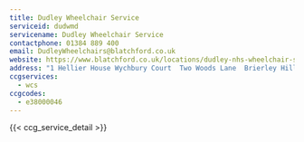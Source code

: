 ```yaml
---
title: Dudley Wheelchair Service
serviceid: dudwmd
servicename: Dudley Wheelchair Service
contactphone: 01384 889 400
email: DudleyWheelchairs@blatchford.co.uk
website: https://www.blatchford.co.uk/locations/dudley-nhs-wheelchair-service/
address: "1 Hellier House Wychbury Court  Two Woods Lane  Brierley Hill DY5 1TA"
ccgservices:
  - wcs
ccgcodes:
  - e38000046
---
```


{{< ccg_service_detail >}}
